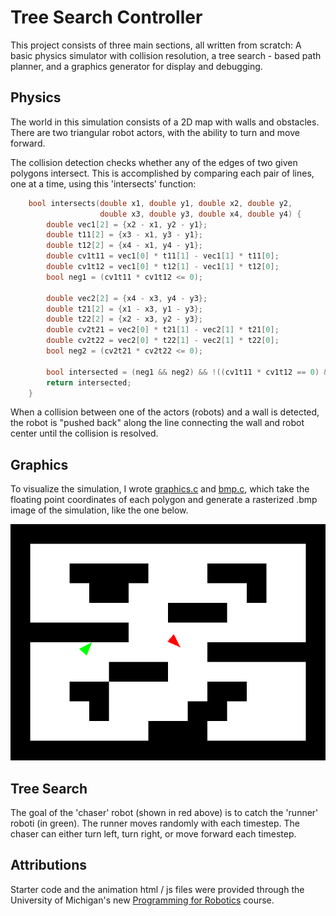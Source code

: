 # Tree Search Controller
This project consists of three main sections, all written from scratch: A basic physics simulator with collision resolution, a tree search - based path planner, and a graphics generator for display and debugging.

## Physics
The world in this simulation consists of a 2D map with walls and obstacles. There are two triangular robot actors, with the ability to turn and move forward.

The collision detection checks whether any of the edges of two given polygons intersect. This is accomplished by comparing each pair of lines, one at a time, using this 'intersects' function:
```c
    bool intersects(double x1, double y1, double x2, double y2,
                    double x3, double y3, double x4, double y4) {
        double vec1[2] = {x2 - x1, y2 - y1};
        double t11[2] = {x3 - x1, y3 - y1};
        double t12[2] = {x4 - x1, y4 - y1};
        double cv1t11 = vec1[0] * t11[1] - vec1[1] * t11[0];
        double cv1t12 = vec1[0] * t12[1] - vec1[1] * t12[0];
        bool neg1 = (cv1t11 * cv1t12 <= 0);

        double vec2[2] = {x4 - x3, y4 - y3};
        double t21[2] = {x1 - x3, y1 - y3};
        double t22[2] = {x2 - x3, y2 - y3};
        double cv2t21 = vec2[0] * t21[1] - vec2[1] * t21[0];
        double cv2t22 = vec2[0] * t22[1] - vec2[1] * t22[0];
        bool neg2 = (cv2t21 * cv2t22 <= 0);

        bool intersected = (neg1 && neg2) && !((cv1t11 * cv1t12 == 0) && (cv2t21 * cv2t22 == 0));
        return intersected;
    }
```

When a collision between one of the actors (robots) and a wall is detected, the robot is "pushed back" along the line connecting the wall and robot center until the collision is resolved.

## Graphics
To visualize the simulation, I wrote [graphics.c](treesearch_control/graphics.c) and [bmp.c](treesearch_control/bmp.c), which take the floating point coordinates of each polygon and generate a rasterized .bmp image of the simulation, like the one below.

![Animation Example](chase_20_0_20.bmp)

## Tree Search
The goal of the 'chaser' robot (shown in red above) is to catch the 'runner' roboti (in green). The runner moves randomly with each timestep. The chaser can either turn left, turn right, or move forward each timestep. 

## Attributions
Starter code and the animation html / js files were provided through the University of Michigan's new [Programming for Robotics](https://robotics.umich.edu/academic-program/courses/rob599-f19/) course. 
